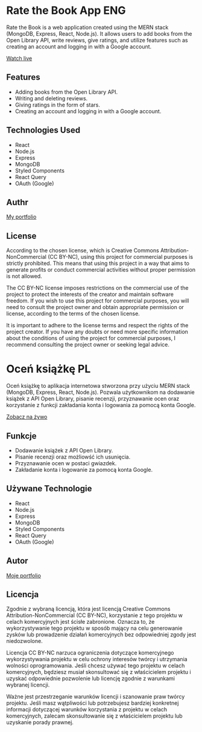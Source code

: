 # Rate the Book App ENG

Rate the Book is a web application created using the MERN stack (MongoDB, Express, React, Node.js). It allows users to add books from the Open Library API, write reviews, give ratings, and utilize features such as creating an account and logging in with a Google account.

[Watch live ](https://books-app-front.vercel.app)

## Features

- Adding books from the Open Library API.
- Writing and deleting reviews.
- Giving ratings in the form of stars.
- Creating an account and logging in with a Google account.

## Technologies Used

- React
- Node.js
- Express
- MongoDB
- Styled Components
- React Query
- OAuth (Google)

## Authr 
[My portfolio ](https://www.nowakart.pl)

## License 

According to the chosen license, which is Creative Commons Attribution-NonCommercial (CC BY-NC), using this project for commercial purposes is strictly prohibited. This means that using this project in a way that aims to generate profits or conduct commercial activities without proper permission is not allowed.

The CC BY-NC license imposes restrictions on the commercial use of the project to protect the interests of the creator and maintain software freedom. If you wish to use this project for commercial purposes, you will need to consult the project owner and obtain appropriate permission or license, according to the terms of the chosen license.

It is important to adhere to the license terms and respect the rights of the project creator. If you have any doubts or need more specific information about the conditions of using the project for commercial purposes, I recommend consulting the project owner or seeking legal advice.

# Oceń książkę PL

Oceń książkę to aplikacja internetowa stworzona przy użyciu MERN stack (MongoDB, Express, React, Node.js). 
Pozwala użytkownikom na dodawanie książek z API Open Library, pisanie recenzji, przyznawanie ocen oraz korzystanie z funkcji zakładania konta i logowania za pomocą konta Google.

[Zobacz na żywo ](https://books-app-front.vercel.app)

## Funkcje

- Dodawanie książek z API Open Library.
- Pisanie recenzji oraz możliowść ich usunięcia.
- Przyznawanie ocen w postaci gwiazdek.
- Zakładanie konta i logowanie za pomocą konta Google.

## Używane Technologie

- React
- Node.js
- Express
- MongoDB
- Styled Components
- React Query
- OAuth (Google)

## Autor 
[Moje portfolio ](https://www.nowakart.pl)

## Licencja 

Zgodnie z wybraną licencją, która jest licencją Creative Commons Attribution-NonCommercial (CC BY-NC), korzystanie z tego projektu w celach komercyjnych jest ścisłe zabronione. Oznacza to, że wykorzystywanie tego projektu w sposób mający na celu generowanie zysków lub prowadzenie działań komercyjnych bez odpowiedniej zgody jest niedozwolone.

Licencja CC BY-NC narzuca ograniczenia dotyczące komercyjnego wykorzystywania projektu w celu ochrony interesów twórcy i utrzymania wolności oprogramowania. Jeśli chcesz używać tego projektu w celach komercyjnych, będziesz musiał skonsultować się z właścicielem projektu i uzyskać odpowiednie pozwolenie lub licencję zgodnie z warunkami wybranej licencji.

Ważne jest przestrzeganie warunków licencji i szanowanie praw twórcy projektu. Jeśli masz wątpliwości lub potrzebujesz bardziej konkretnej informacji dotyczącej warunków korzystania z projektu w celach komercyjnych, zalecam skonsultowanie się z właścicielem projektu lub uzyskanie porady prawnej.